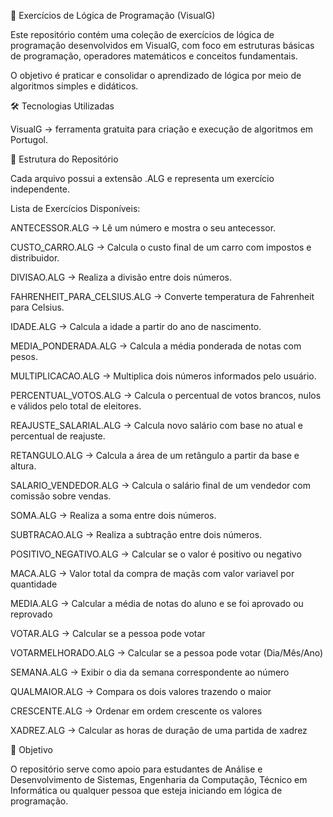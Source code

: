 📘 Exercícios de Lógica de Programação (VisualG)

Este repositório contém uma coleção de exercícios de lógica de programação desenvolvidos em VisualG, com foco em estruturas básicas de programação, operadores matemáticos e conceitos fundamentais.

O objetivo é praticar e consolidar o aprendizado de lógica por meio de algoritmos simples e didáticos.


🛠️ Tecnologias Utilizadas

VisualG
 → ferramenta gratuita para criação e execução de algoritmos em Portugol.
 

📂 Estrutura do Repositório

Cada arquivo possui a extensão .ALG e representa um exercício independente.

Lista de Exercícios Disponíveis:

ANTECESSOR.ALG → Lê um número e mostra o seu antecessor.

CUSTO_CARRO.ALG → Calcula o custo final de um carro com impostos e distribuidor.

DIVISAO.ALG → Realiza a divisão entre dois números.

FAHRENHEIT_PARA_CELSIUS.ALG → Converte temperatura de Fahrenheit para Celsius.

IDADE.ALG → Calcula a idade a partir do ano de nascimento.

MEDIA_PONDERADA.ALG → Calcula a média ponderada de notas com pesos.

MULTIPLICACAO.ALG → Multiplica dois números informados pelo usuário.

PERCENTUAL_VOTOS.ALG → Calcula o percentual de votos brancos, nulos e válidos pelo total de eleitores.

REAJUSTE_SALARIAL.ALG → Calcula novo salário com base no atual e percentual de reajuste.

RETANGULO.ALG → Calcula a área de um retângulo a partir da base e altura.

SALARIO_VENDEDOR.ALG → Calcula o salário final de um vendedor com comissão sobre vendas.

SOMA.ALG → Realiza a soma entre dois números.

SUBTRACAO.ALG → Realiza a subtração entre dois números.

POSITIVO_NEGATIVO.ALG → Calcular se o valor é positivo ou negativo

MACA.ALG → Valor total da compra de maçãs com valor variavel por quantidade

MEDIA.ALG → Calcular a média de notas do aluno e se foi aprovado ou reprovado

VOTAR.ALG → Calcular se a pessoa pode votar

VOTARMELHORADO.ALG → Calcular se a pessoa pode votar (Dia/Mês/Ano)

SEMANA.ALG → Exibir o dia da semana correspondente ao número

QUALMAIOR.ALG → Compara os dois valores trazendo o maior

CRESCENTE.ALG → Ordenar em ordem crescente os valores

XADREZ.ALG → Calcular as horas de duração de uma partida de xadrez

🎯 Objetivo

O repositório serve como apoio para estudantes de Análise e Desenvolvimento de Sistemas, Engenharia da Computação, Técnico em Informática ou qualquer pessoa que esteja iniciando em lógica de programação.
